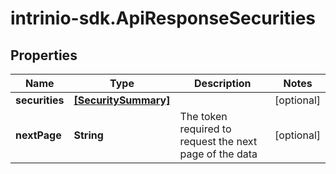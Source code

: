 # intrinio-sdk.ApiResponseSecurities

## Properties
Name | Type | Description | Notes
------------ | ------------- | ------------- | -------------
**securities** | [**[SecuritySummary]**](SecuritySummary.md) |  | [optional] 
**nextPage** | **String** | The token required to request the next page of the data | [optional] 


